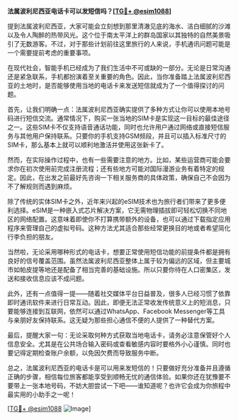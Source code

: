 **法属波利尼西亚电话卡可以发短信吗？[[TG💪+ @esim1088](https://t.me/s/esim1088)]**

提到法属波利尼西亚，大家可能会立刻想到那里清澈见底的海水、洁白细腻的沙滩以及令人陶醉的热带风光。这个位于南太平洋上的群岛国家以其独特的自然美景吸引了无数游客。不过，对于那些计划前往这里旅行的人来说，手机通讯问题可能是一个需要提前考虑的重要事项。

在现代社会，智能手机已经成为了我们生活中不可或缺的一部分。无论是日常沟通还是紧急联系，手机都扮演着至关重要的角色。因此，当你准备踏上法属波利尼西亚的土地时，是否能够使用当地的电话卡来发送短信就成为了一个值得探讨的问题。

首先，让我们明确一点：法属波利尼西亚确实提供了多种方式让你可以使用本地号码进行短信交流。通常情况下，购买一张当地的SIM卡是实现这一目标的最佳途径之一。这些SIM卡不仅支持语音通话功能，同时也允许用户通过网络或直接短信服务与其他用户保持联系。只要你的手机支持GSM频段，并且可以插入标准尺寸的SIM卡，那么基本上就可以顺利地激活并使用这张新卡了。

然而，在实际操作过程中，也有一些需要注意的地方。比如，某些运营商可能会要求你在初次使用前完成注册流程；还有些地方可能对国际漫游业务有着特定的规定。因此，在出发之前最好先咨询一下相关服务商的具体政策，确保自己不会因为不了解规则而遇到麻烦。

除了传统的实体SIM卡之外，近年来兴起的eSIM技术也为旅行者们带来了更多便利选择。eSIM是一种嵌入式芯片解决方案，它无需物理插拔即可轻松切换不同地区的网络配置。这意味着即使你不打算携带额外的设备，也可以通过下载指定应用程序来管理自己的虚拟号码。这种方法尤其适合那些经常更换目的地或者希望简化行李负担的朋友。

当然啦，无论采用哪种形式的电话卡，想要正常使用短信功能的前提条件都是拥有良好的信号覆盖范围。虽然法属波利尼西亚整体上属于较为偏远的区域，但主要城市如帕皮提等地还是配备了相当完善的基础设施。所以只要你待在人口密集区，发送和接收信息应该不成问题。

此外，还有一点值得一提——随着社交媒体平台日益普及，很多人已经习惯了依靠即时通讯软件来进行日常互动。因此，即便无法正常收发传统意义上的短消息，只要能够连接到互联网，依然可以通过WhatsApp、Facebook Messenger等工具与亲朋好友保持联系。这无疑为那些担心通信不便的人提供了一种替代方案。

最后，提醒大家一句：无论采取何种方式获取当地电话卡，请务必注意保管好个人信息安全。尤其是在公共场合输入密码或查看敏感内容时要格外小心谨慎。同时也要记得定期检查账户余额，以免因欠费而导致服务中断。

总之，法属波利尼西亚的电话卡是可以用来发短信的！只要做好充分准备并且遵循正确的步骤，相信每位旅客都能享受到顺畅无忧的通信体验。如果你还在犹豫要不要带上一张本地号码，不妨大胆尝试一下吧——谁知道呢？也许它会成为你旅程中最实用的小助手之一呢！

[[TG💪+ @esim1088](https://t.me/s/esim1088) ![Image](https://i.postimg.cc/4NQfJmqS/Snipaste-2025-05-13-00-14-12.png)]